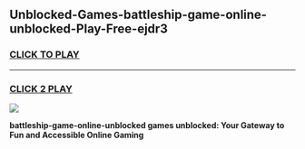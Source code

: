 
## Unblocked-Games-battleship-game-online-unblocked-Play-Free-ejdr3
<h3>
<a href="https://premium76.site?title=battleship-game-online-unblocked&ref=17A">CLICK TO PLAY</a></h3>
<hr>

<h3>
<a href="https://premium76.site?title=battleship-game-online-unblocked&ref=17A">CLICK 2 PLAY</a>
  
</h3>

<a href="https://premium76.site?title=battleship-game-online-unblocked&ref=17A"><img src="https://clearcache.store/games.png"></a>


**battleship-game-online-unblocked games unblocked: Your Gateway to Fun and Accessible Online Gaming**
